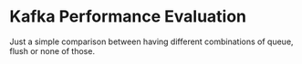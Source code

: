 # Kafka Performance Evaluation

Just a simple comparison between having different combinations of queue, flush or none of those.

